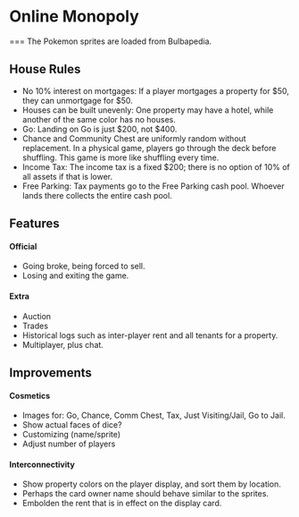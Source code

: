 # Online Monopoly
===
The Pokemon sprites are loaded from Bulbapedia.

## House Rules
* No 10% interest on mortgages: If a player mortgages a property for $50, they can unmortgage for $50.
* Houses can be built unevenly: One property may have a hotel, while another of the same color has no houses.
* Go: Landing on Go is just $200, not $400.
* Chance and Community Chest are uniformly random without replacement. In a physical game, players go through the deck before shuffling. This game is more like shuffling every time.
* Income Tax: The income tax is a fixed $200; there is no option of 10% of all assets if that is lower.
* Free Parking: Tax payments go to the Free Parking cash pool. Whoever lands there collects the entire cash pool.

## Features
#### Official
* Going broke, being forced to sell.
* Losing and exiting the game.

#### Extra
* Auction
* Trades
* Historical logs such as inter-player rent and all tenants for a property.
* Multiplayer, plus chat.

## Improvements
#### Cosmetics
* Images for: Go, Chance, Comm Chest, Tax, Just Visiting/Jail, Go to Jail.
* Show actual faces of dice?
* Customizing (name/sprite)
* Adjust number of players

#### Interconnectivity
* Show property colors on the player display, and sort them by location.
* Perhaps the card owner name should behave similar to the sprites.
* Embolden the rent that is in effect on the display card.
